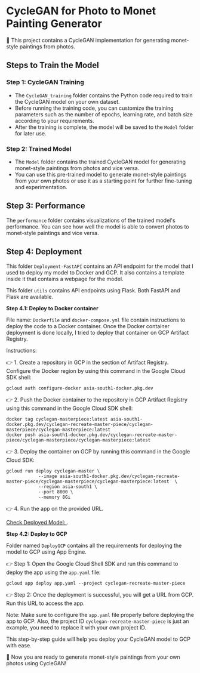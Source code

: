 # CycleGAN for Photo to Monet Painting Generator

🎨 This project contains a CycleGAN implementation for generating monet-style paintings from photos. 

## Steps to Train the Model

### Step 1: CycleGAN Training
* The `CycleGAN_training` folder contains the Python code required to train the CycleGAN model on your own dataset.
* Before running the training code, you can customize the training parameters such as the number of epochs, learning rate, and batch size according to your requirements.
* After the training is complete, the model will be saved to the `Model` folder for later use.

### Step 2: Trained Model
* The `Model` folder contains the trained CycleGAN model for generating monet-style paintings from photos and vice versa.
* You can use this pre-trained model to generate monet-style paintings from your own photos or use it as a starting point for further fine-tuning and experimentation.

## Step 3: Performance

The `performance` folder contains visualizations of the trained model's performance. You can see how well the model is able to convert photos to monet-style paintings and vice versa.

## Step 4: Deployment

This folder `Deployment-FastAPI` contains an API endpoint for the model that I used to deploy my model to Docker and GCP. It also contains a template inside it that contains a webpage for the model.

This folder `utils` contains API endpoints using Flask. Both FastAPI and Flask are available.

**Step 4.1: Deploy to Docker container**

File name: `Dockerfile` and `docker-compose.yml` file contain instructions to deploy the code to a Docker container. Once the Docker container deployment is done locally, I tried to deploy that container on GCP Artifact Registry.

Instructions:

👉 1. Create a repository in GCP in the section of Artifact Registry. Configure the Docker region by using this command in the Google Cloud SDK shell:
```
gcloud auth configure-docker asia-south1-docker.pkg.dev
```
👉 2. Push the Docker container to the repository in GCP Artifact Registry using this command in the Google Cloud SDK shell:
```
docker tag cyclegan-masterpiece:latest asia-south1-docker.pkg.dev/cyclegan-recreate-master-piece/cyclegan-masterpiece/cyclegan-masterpiece:latest 
docker push asia-south1-docker.pkg.dev/cyclegan-recreate-master-piece/cyclegan-masterpiece/cyclegan-masterpiece:latest
```
👉 3. Deploy the container on GCP by running this command in the Google Cloud SDK:
```
gcloud run deploy cyclegan-master \
			--image asia-south1-docker.pkg.dev/cyclegan-recreate-master-piece/cyclegan-masterpiece/cyclegan-masterpiece:latest  \
			--region asia-south1 \
			--port 8000 \
			--memory 8Gi 
```
👉 4. Run the app on the provided URL.

[Check Deployed Model: ](https://cyclegan-recreate-master-piece.el.r.appspot.com/).


**Step 4.2: Deploy to GCP**

Folder named `DeployGCP` contains all the requirements for deploying the model to GCP using App Engine.

👉 Step 1: Open the Google Cloud Shell SDK and run this command to deploy the app using the `app.yaml` file:
```
gcloud app deploy app.yaml --project cyclegan-recreate-master-piece
```
👉 Step 2: Once the deployment is successful, you will get a URL from GCP. Run this URL to access the app.

Note: Make sure to configure the `app.yaml` file properly before deploying the app to GCP. Also, the project ID `cyclegan-recreate-master-piece` is just an example, you need to replace it with your own project ID.

This step-by-step guide will help you deploy your CycleGAN model to GCP with ease.

🚀 Now you are ready to generate monet-style paintings from your own photos using CycleGAN!

